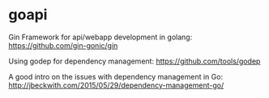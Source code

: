 # goapi

Gin Framework for api/webapp development in golang:
https://github.com/gin-gonic/gin

Using godep for dependency management:
https://github.com/tools/godep

A good intro on the issues with dependency management in Go:
http://jbeckwith.com/2015/05/29/dependency-management-go/

